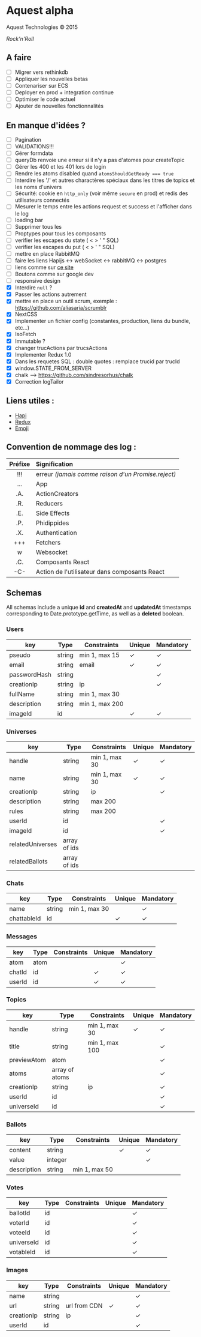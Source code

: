 # Aquest alpha

Aquest Technologies © 2015

*Rock'n'Roll*

## A faire

- [ ] Migrer vers rethinkdb
- [ ] Appliquer les nouvelles betas
- [ ] Contenariser sur ECS
- [ ] Deployer en prod + integration continue
- [ ] Optimiser le code actuel
- [ ] Ajouter de nouvelles fonctionnalités

## En manque d'idées ?

- [ ] Pagination
- [ ] VALIDATIONS!!!
- [ ] Gérer formdata
- [ ] queryDb renvoie une erreur si il n'y a pas d'atomes pour createTopic
- [ ] Gérer les 400 et les 401 lors de login
- [ ] Rendre les atoms disabled quand `atomsShouldGetReady === true`
- [ ] Interdire les '/' et autres charactères spéciaux dans les titres de topics et les noms d'univers
- [ ] Sécurité: cookie en `http_only` (voir même `secure` en prod) et redis des utilisateurs connectés
- [ ] Mesurer le temps entre les actions request et success et l'afficher dans le log
- [ ] loading bar
- [ ] Supprimer tous les <br/>
- [ ] Proptypes pour tous les composants
- [ ] verifier les escapes du state ( < > ' " SQL)
- [ ] verifier les escapes du put ( < > ' " SQL)
- [ ] mettre en place RabbitMQ
- [ ] faire les liens Hapijs <-> webSocket <-> rabbitMQ <-> postgres 
- [ ] liens comme sur [ce site](http://hugogiraudel.com/2014/02/06/calc-css-riddle/)
- [ ] Boutons comme sur google dev
- [ ] responsive design
- [x] Interdire `null` ?
- [x] Passer les actions autrement
- [x] mettre en place un outil scrum, exemple : https://github.com/aliasaria/scrumblr
- [x] NextCSS
- [x] Implementer un fichier config (constantes, production, liens du bundle, etc...)
- [x] IsoFetch
- [x] Immutable ?
- [x] changer trucActions par trucsActions
- [x] Implementer Redux 1.0
- [x] Dans les requetes SQL : double quotes : remplace trucid par trucId
- [x] window.STATE\_FROM_SERVER
- [x] chalk --> https://github.com/sindresorhus/chalk
- [x] Correction logTailor

## Liens utiles :
- [Hapi](http://hapijs.com/api)
- [Redux](https://github.com/gaearon/redux)
- [Emoji](http://www.emoji-cheat-sheet.com)

## Convention de nommage des log :
| Préfixe | Signification |
| :-----: | :------------ |
| !!! | erreur *(jamais comme raison d'un Promise.reject)* |
| ... | App |
| .A. | ActionCreators |
| .R. | Reducers |
| .E. | Side Effects |
| .P. | Phidippides |
| .X. | Authentication |
| +++ | Fetchers |
| _w_ | Websocket |
| .C. | Composants React |
| -C- | Action de l'utilisateur dans composants React |

## Schemas

All schemas include a unique **id** and **createdAt** and **updatedAt** timestamps corresponding to Date.prototype.getTime, as well as a **deleted** boolean.

### Users

| key | Type | Constraints | Unique | Mandatory |
|-----|------|-------------|--------|-----------|
|pseudo|string|min 1, max 15|✓|✓|
|email|string|email|✓|✓|
|passwordHash|string|||✓|
|creationIp|string|ip||✓|
|fullName|string|min 1, max 30|||
|description|string|min 1, max 200|||
|imageId|id||✓|✓|

### Universes

| key | Type | Constraints | Unique | Mandatory |
|-----|------|-------------|--------|-----------|
|handle|string|min 1, max 30|✓|✓|
|name|string|min 1, max 30|✓|✓|
|creationIp|string|ip||✓|
|description|string|max 200|||
|rules|string|max 200|||
|userId|id|||✓|
|imageId|id|||✓|
|relatedUniverses|array of ids||||
|relatedBallots|array of ids||||

### Chats

| key | Type | Constraints | Unique | Mandatory |
|-----|------|-------------|--------|-----------|
|name|string|min 1, max 30||✓|
|chattableId|id||✓|✓|

### Messages

| key | Type | Constraints | Unique | Mandatory |
|-----|------|-------------|--------|-----------|
|atom|atom|||✓|
|chatId|id||✓|✓|
|userId|id||✓|✓|

### Topics

| key | Type | Constraints | Unique | Mandatory |
|-----|------|-------------|--------|-----------|
|handle|string|min 1, max 30|✓|✓|
|title|string|min 1, max 100||✓|
|previewAtom|atom|||✓|
|atoms|array of atoms|||✓|
|creationIp|string|ip||✓|
|userId|id|||✓|
|universeId|id|||✓|

### Ballots

| key | Type | Constraints | Unique | Mandatory |
|-----|------|-------------|--------|-----------|
|content|string||✓|✓|
|value|integer|||✓|
|description|string|min 1, max 50|||

### Votes

| key | Type | Constraints | Unique | Mandatory |
|-----|------|-------------|--------|-----------|
|ballotId|id|||✓|
|voterId|id|||✓|
|voteeId|id|||✓|
|universeId|id|||✓|
|votableId|id|||✓|

### Images

| key | Type | Constraints | Unique | Mandatory |
|-----|------|-------------|--------|-----------|
|name|string|||✓|
|url|string|url from CDN|✓|✓|
|creationIp|string|ip||✓|
|userId|id|||✓|
